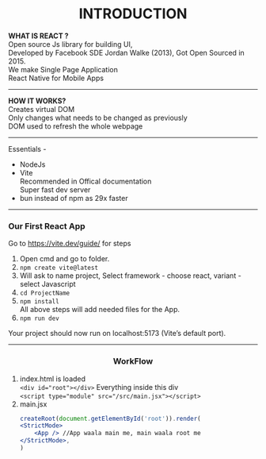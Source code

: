 # <CENTER>INTRODUCTION

**WHAT IS REACT ?**  
Open source Js library for building UI,  
Developed by Facebook SDE Jordan Walke (2013), Got Open Sourced in 2015.   
We make Single Page Application  
React Native for Mobile Apps

---
**HOW IT WORKS?**  
Creates virtual DOM  
Only changes what needs to be changed as previously  
DOM used to refresh the whole webpage

---
Essentials -
- NodeJs
- Vite  
Recommended in Offical documentation  
Super fast dev server
- bun instead of npm as 29x faster

---
### Our First React App

   Go to https://vite.dev/guide/ for steps
1. Open cmd and go to folder.
2. `npm create vite@latest`
3. Will ask to name project, Select framework - choose react, variant - select Javascript
4. `cd ProjectName` 
5. `npm install`  
All above steps will add needed files for the App.
6. `npm run dev`

Your project should now run on localhost:5173 (Vite’s default port).

---

### <center> WorkFlow
1. index.html is loaded  
`<div id="root"></div>` Everything inside this div   
`<script type="module" src="/src/main.jsx"></script>`
2. main.jsx   
    ```jsx
    createRoot(document.getElementById('root')).render(
    <StrictMode>
        <App /> //App waala main me, main waala root me
    </StrictMode>,
    )
    ```